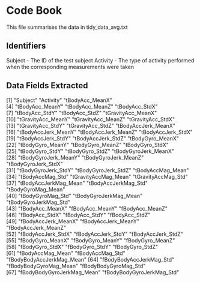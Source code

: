 # Code Book

This file summarises the data in tidy_data_avg.txt

## Identifiers
Subject - The ID of the test subject
Activity - The type of activity performed when the corresponding measurements were taken

## Data Fields Extracted
[1] "Subject"                   "Activity"                  "tBodyAcc_MeanX"           
 [4] "tBodyAcc_MeanY"            "tBodyAcc_MeanZ"            "tBodyAcc_StdX"            
 [7] "tBodyAcc_StdY"             "tBodyAcc_StdZ"             "tGravityAcc_MeanX"        
[10] "tGravityAcc_MeanY"         "tGravityAcc_MeanZ"         "tGravityAcc_StdX"         
[13] "tGravityAcc_StdY"          "tGravityAcc_StdZ"          "tBodyAccJerk_MeanX"       
[16] "tBodyAccJerk_MeanY"        "tBodyAccJerk_MeanZ"        "tBodyAccJerk_StdX"        
[19] "tBodyAccJerk_StdY"         "tBodyAccJerk_StdZ"         "tBodyGyro_MeanX"          
[22] "tBodyGyro_MeanY"           "tBodyGyro_MeanZ"           "tBodyGyro_StdX"           
[25] "tBodyGyro_StdY"            "tBodyGyro_StdZ"            "tBodyGyroJerk_MeanX"      
[28] "tBodyGyroJerk_MeanY"       "tBodyGyroJerk_MeanZ"       "tBodyGyroJerk_StdX"       
[31] "tBodyGyroJerk_StdY"        "tBodyGyroJerk_StdZ"        "tBodyAccMag_Mean"         
[34] "tBodyAccMag_Std"           "tGravityAccMag_Mean"       "tGravityAccMag_Std"       
[37] "tBodyAccJerkMag_Mean"      "tBodyAccJerkMag_Std"       "tBodyGyroMag_Mean"        
[40] "tBodyGyroMag_Std"          "tBodyGyroJerkMag_Mean"     "tBodyGyroJerkMag_Std"     
[43] "fBodyAcc_MeanX"            "fBodyAcc_MeanY"            "fBodyAcc_MeanZ"           
[46] "fBodyAcc_StdX"             "fBodyAcc_StdY"             "fBodyAcc_StdZ"            
[49] "fBodyAccJerk_MeanX"        "fBodyAccJerk_MeanY"        "fBodyAccJerk_MeanZ"       
[52] "fBodyAccJerk_StdX"         "fBodyAccJerk_StdY"         "fBodyAccJerk_StdZ"        
[55] "fBodyGyro_MeanX"           "fBodyGyro_MeanY"           "fBodyGyro_MeanZ"          
[58] "fBodyGyro_StdX"            "fBodyGyro_StdY"            "fBodyGyro_StdZ"           
[61] "fBodyAccMag_Mean"          "fBodyAccMag_Std"           "fBodyBodyAccJerkMag_Mean" 
[64] "fBodyBodyAccJerkMag_Std"   "fBodyBodyGyroMag_Mean"     "fBodyBodyGyroMag_Std"     
[67] "fBodyBodyGyroJerkMag_Mean" "fBodyBodyGyroJerkMag_Std" 

